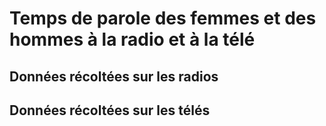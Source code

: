 # Temps de parole des femmes et des hommes à la radio et à la télé
## Données récoltées sur les radios
## Données récoltées sur les télés

<iframe frameborder="0" width="800" height="600" src="https://www.datawrapper.de/_/C3C6e/></iframe>
